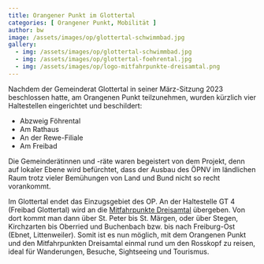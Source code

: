 ```yaml
---
title: Orangener Punkt im Glottertal
categories: [ Orangener Punkt, Mobilität ]
author: bw
image: /assets/images/op/glottertal-schwimmbad.jpg
gallery: 
  - img: /assets/images/op/glottertal-schwimmbad.jpg
  - img: /assets/images/op/glottertal-foehrental.jpg
  - img: /assets/images/op/logo-mitfahrpunkte-dreisamtal.png
---
```

Nachdem der Gemeinderat Glottertal in seiner März-Sitzung 2023 beschlossen hatte, am Orangenen Punkt teilzunehmen, wurden kürzlich vier Haltestellen eingerichtet und beschildert:

* Abzweig Föhrental 
* Am Rathaus
* An der Rewe-Filiale 
* Am Freibad

Die Gemeinderätinnen und -räte waren begeistert von dem Projekt, denn auf lokaler Ebene wird befürchtet, dass der Ausbau des ÖPNV im ländlichen Raum trotz vieler Bemühungen von Land und Bund nicht so recht vorankommt. 

Im Glottertal endet das Einzugsgebiet des OP. An der Haltestelle GT 4 (Freibad Glottertal) wird an die [Mitfahrpunkte Dreisamtal](https://www.mit-fahr-punkt.de/mitfahrpunkt) übergeben. 
Von dort kommt man dann über St. Peter bis St. Märgen, oder über Stegen, Kirchzarten bis Oberried und Buchenbach bzw. bis nach Freiburg-Ost (Ebnet, Littenweiler). Somit ist es nun möglich, mit dem Orangenen Punkt und den Mitfahrpunkten Dreisamtal einmal rund um den Rosskopf zu reisen, ideal für Wanderungen, Besuche, Sightseeing und Tourismus.
